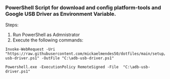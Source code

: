 ### PowerShell Script for download and config platform-tools and Google USB Driver as Environment Variable.

Steps:
1. Run PowerShell as Admnistrator
2. Execute the following commands:

```
Invoke-WebRequest -Uri "https://raw.githubusercontent.com/mickaelmendes50/dotfiles/main/setup/adb-usb-driver.ps1" -OutFile "C:\adb-usb-driver.ps1"
```

```
Powershell.exe -ExecutionPolicy RemoteSigned -File  "C:\adb-usb-driver.ps1"
```
